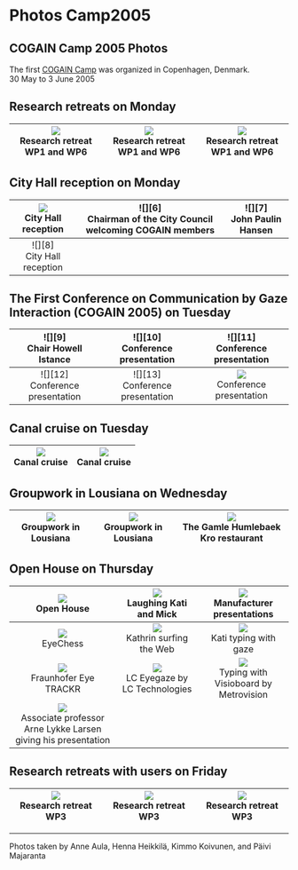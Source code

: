 # Photos Camp2005 



## COGAIN Camp 2005 Photos

The first [COGAIN Camp][1] was organized in Copenhagen, Denmark.  
30 May to 3 June 2005 

##  Research retreats on Monday 


|![][2]<br>Research retreat WP1 and WP6<br>|![][3]<br>Research retreat WP1 and WP6<br>| ![][4]<br>Research retreat WP1 and WP6<br>|
|:---:|:---:|:---:|


##  City Hall reception on Monday 

|![][5]<br>City Hall reception <br>|![][6]<br>Chairman of the City Council welcoming COGAIN members<br>| ![][7]<br>John Paulin Hansen<br>|
|:---:|:---:|:---:|
|![][8]<br>City Hall reception<br>|| |


##  The First Conference on Communication by Gaze Interaction (COGAIN 2005) on Tuesday 

|![][9]<br>Chair Howell Istance<br>|![][10]<br>Conference presentation<br>| ![][11]<br>Conference presentation<br>|
|:---:|:---:|:---:|
|![][12]<br>Conference presentation<br>|![][13]<br>Conference presentation<br>| ![][14]<br>Conference presentation<br>|



##  Canal cruise on Tuesday 

|![][15]<br>Canal cruise<br>|![][16]<br>Canal cruise<br>|
|:---:|:---:|


##  Groupwork in Lousiana on Wednesday 

|![][17]<br>Groupwork in Lousiana<br>|![][18]<br>Groupwork in Lousiana<br>| ![][19]<br>The Gamle Humlebaek Kro restaurant<br>|
|:---:|:---:|:---:|



##  Open House on Thursday 

|![][20]<br>Open House<br>|![][21]<br>Laughing Kati and Mick<br>| ![][22]<br>Manufacturer presentations<br>|
|:---:|:---:|:---:|
|![][23]<br>EyeChess<br>|![][24]<br>Kathrin surfing the Web<br>| ![][25]<br>Kati typing with gaze<br>|
|![][26]<br>Fraunhofer Eye TRACKR<br>|![][27]<br>LC Eyegaze by LC Technologies<br>|![][28]<br>Typing with Visioboard by Metrovision<br>|
![][29]<br>Associate professor Arne Lykke Larsen giving his presentation<br>|||


##  Research retreats with users on Friday 

|![][30]<br>Research retreat WP3<br>|![][31]<br>Research retreat WP3<br>| ![][32]<br>Research retreat WP3<br>|
|:---:|:---:|:---:|

* * *

Photos taken by Anne Aula, Henna Heikkilä, Kimmo Koivunen, and Päivi Majaranta 

[1]: http://wiki.cogain.org/index.php/COGAIN_Camp_2005 "COGAIN Camp 2005"
[2]: /Img/300px-Retreat1.jpg
[3]: /Img/300px-Retreat2.jpg
[4]: /Img/300px-Retreat3.jpg
[5]: http://wiki.cogain.org/images/thumb/1/12/Reception1.jpg/300px-Reception1.jpg
[14]: http://wiki.cogain.org/images/thumb/2/24/Chairman_of_city_council.jpg/187px-Chairman_of_city_council.jpg
[15]: http://wiki.cogain.org/images/thumb/b/bb/John_paulin.jpg/187px-John_paulin.jpg
[16]: http://wiki.cogain.org/images/thumb/7/7f/Reception2.jpg/300px-Reception2.jpg
[17]: http://wiki.cogain.org/images/thumb/7/7a/Chair_howell_istance.jpg/300px-Chair_howell_istance.jpg
[18]: http://wiki.cogain.org/images/thumb/2/22/Conference1.jpg/187px-Conference1.jpg
[19]: http://wiki.cogain.org/images/thumb/4/47/Conference2.jpg/300px-Conference2.jpg
[20]: http://wiki.cogain.org/images/thumb/d/db/Conference3.jpg/187px-Conference3.jpg
[21]: http://wiki.cogain.org/images/thumb/2/22/Conference4.jpg/300px-Conference4.jpg
[22]: http://wiki.cogain.org/images/thumb/8/8e/Conference5.jpg/300px-Conference5.jpg
[23]: http://wiki.cogain.org/images/thumb/7/74/Cruise1.jpg/300px-Cruise1.jpg
[24]: http://wiki.cogain.org/images/thumb/c/cd/Cruise2.jpg/300px-Cruise2.jpg
[25]: http://wiki.cogain.org/images/thumb/3/3e/Lousiana_group1.jpg/300px-Lousiana_group1.jpg
[26]: http://wiki.cogain.org/images/thumb/9/94/Lousiana_group2.jpg/300px-Lousiana_group2.jpg
[27]: http://wiki.cogain.org/images/thumb/1/1e/Humlebaek_kro.jpg/300px-Humlebaek_kro.jpg
[28]: http://wiki.cogain.org/images/thumb/9/9b/Full_openhouse.jpg/300px-Full_openhouse.jpg
[29]: http://wiki.cogain.org/images/thumb/d/da/Laughter.jpg/187px-Laughter.jpg
[30]: http://wiki.cogain.org/images/thumb/0/03/Manufact_presentations.jpg/300px-Manufact_presentations.jpg
[31]: http://wiki.cogain.org/images/thumb/c/c2/Eyechess.jpg/300px-Eyechess.jpg
[32]: http://wiki.cogain.org/images/thumb/4/49/Kathrin.jpg/300px-Kathrin.jpg
[33]: http://wiki.cogain.org/images/thumb/f/ff/Kati.jpg/300px-Kati.jpg
[34]: http://wiki.cogain.org/images/thumb/e/ea/Eyetrackr.jpg/300px-Eyetrackr.jpg
[35]: http://wiki.cogain.org/images/thumb/2/29/Eyegaze.jpg/300px-Eyegaze.jpg
[36]: http://wiki.cogain.org/images/thumb/b/bd/Visioboard.jpg/187px-Visioboard.jpg
[37]: http://wiki.cogain.org/images/thumb/4/44/Arne_lykke_larsen.jpg/196px-Arne_lykke_larsen.jpg
[38]: http://wiki.cogain.org/images/thumb/1/10/Retreat4.jpg/300px-Retreat4.jpg
[39]: http://wiki.cogain.org/images/thumb/1/11/Communicating_with_users.jpg/300px-Communicating_with_users.jpg
[40]: http://wiki.cogain.org/images/thumb/e/e6/Esa.jpg/300px-Esa.jpg

  
<!--stackedit_data:
eyJoaXN0b3J5IjpbLTE3NzE4MzQ2NTUsLTIxMzk1ODY1NzZdfQ
==
-->